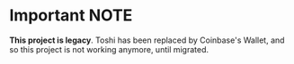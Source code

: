 # **Important NOTE**

**This project is legacy**. Toshi has been replaced by Coinbase's Wallet, and so this project is not working anymore, until migrated.
